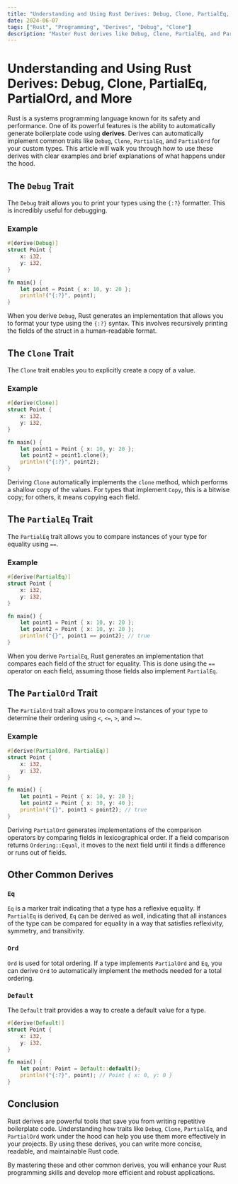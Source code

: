 ```yaml
---
title: "Understanding and Using Rust Derives: Debug, Clone, PartialEq, PartialOrd, and More"
date: 2024-06-07
tags: ["Rust", "Programming", "Derives", "Debug", "Clone"]
description: "Master Rust derives like Debug, Clone, PartialEq, and PartialOrd with clear examples and a look under the hood."
---
```


# Understanding and Using Rust Derives: Debug, Clone, PartialEq, PartialOrd, and More

Rust is a systems programming language known for its safety and performance. One of its powerful features is the ability to automatically generate boilerplate code using **derives**. Derives can automatically implement common traits like `Debug`, `Clone`, `PartialEq`, and `PartialOrd` for your custom types. This article will walk you through how to use these derives with clear examples and brief explanations of what happens under the hood.

## The `Debug` Trait

The `Debug` trait allows you to print your types using the `{:?}` formatter. This is incredibly useful for debugging.

### Example

```rust
#[derive(Debug)]
struct Point {
    x: i32,
    y: i32,
}

fn main() {
    let point = Point { x: 10, y: 20 };
    println!("{:?}", point);
}
```

When you derive `Debug`, Rust generates an implementation that allows you to format your type using the `{:?}` syntax. This involves recursively printing the fields of the struct in a human-readable format.

## The `Clone` Trait

The `Clone` trait enables you to explicitly create a copy of a value.

### Example

```rust
#[derive(Clone)]
struct Point {
    x: i32,
    y: i32,
}

fn main() {
    let point1 = Point { x: 10, y: 20 };
    let point2 = point1.clone();
    println!("{:?}", point2);
}
```

Deriving `Clone` automatically implements the `clone` method, which performs a shallow copy of the values. For types that implement `Copy`, this is a bitwise copy; for others, it means copying each field.

## The `PartialEq` Trait

The `PartialEq` trait allows you to compare instances of your type for equality using `==`.

### Example

```rust
#[derive(PartialEq)]
struct Point {
    x: i32,
    y: i32,
}

fn main() {
    let point1 = Point { x: 10, y: 20 };
    let point2 = Point { x: 10, y: 20 };
    println!("{}", point1 == point2); // true
}
```

When you derive `PartialEq`, Rust generates an implementation that compares each field of the struct for equality. This is done using the `==` operator on each field, assuming those fields also implement `PartialEq`.

## The `PartialOrd` Trait

The `PartialOrd` trait allows you to compare instances of your type to determine their ordering using `<`, `<=`, `>`, and `>=`.

### Example

```rust
#[derive(PartialOrd, PartialEq)]
struct Point {
    x: i32,
    y: i32,
}

fn main() {
    let point1 = Point { x: 10, y: 20 };
    let point2 = Point { x: 30, y: 40 };
    println!("{}", point1 < point2); // true
}
```

Deriving `PartialOrd` generates implementations of the comparison operators by comparing fields in lexicographical order. If a field comparison returns `Ordering::Equal`, it moves to the next field until it finds a difference or runs out of fields.

## Other Common Derives

### `Eq`

`Eq` is a marker trait indicating that a type has a reflexive equality. If `PartialEq` is derived, `Eq` can be derived as well, indicating that all instances of the type can be compared for equality in a way that satisfies reflexivity, symmetry, and transitivity.

### `Ord`

`Ord` is used for total ordering. If a type implements `PartialOrd` and `Eq`, you can derive `Ord` to automatically implement the methods needed for a total ordering.

### `Default`

The `Default` trait provides a way to create a default value for a type.

```rust
#[derive(Default)]
struct Point {
    x: i32,
    y: i32,
}

fn main() {
    let point: Point = Default::default();
    println!("{:?}", point); // Point { x: 0, y: 0 }
}
```

## Conclusion

Rust derives are powerful tools that save you from writing repetitive boilerplate code. Understanding how traits like `Debug`, `Clone`, `PartialEq`, and `PartialOrd` work under the hood can help you use them more effectively in your projects. By using these derives, you can write more concise, readable, and maintainable Rust code.

By mastering these and other common derives, you will enhance your Rust programming skills and develop more efficient and robust applications.
